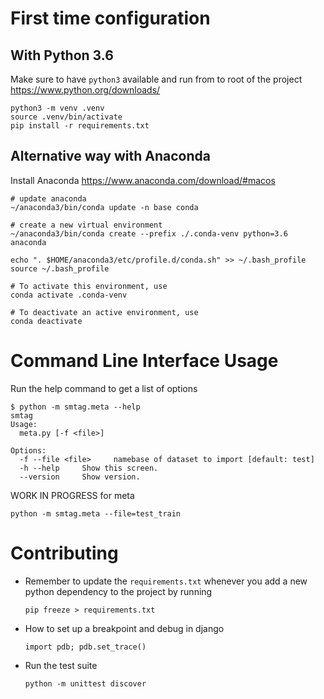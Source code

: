 # First time configuration
## With Python 3.6

Make sure to have `python3` available and run from to root of the project https://www.python.org/downloads/

    python3 -m venv .venv
    source .venv/bin/activate
    pip install -r requirements.txt

## Alternative way with Anaconda
Install Anaconda https://www.anaconda.com/download/#macos

    # update anaconda
    ~/anaconda3/bin/conda update -n base conda

    # create a new virtual environment
    ~/anaconda3/bin/conda create --prefix ./.conda-venv python=3.6 anaconda

    echo ". $HOME/anaconda3/etc/profile.d/conda.sh" >> ~/.bash_profile
    source ~/.bash_profile

    # To activate this environment, use
    conda activate .conda-venv

    # To deactivate an active environment, use
    conda deactivate


# Command Line Interface Usage

Run the help command to get a list of options

    $ python -m smtag.meta --help
    smtag
    Usage:
      meta.py [-f <file>]

    Options:
      -f --file <file>     namebase of dataset to import [default: test]
      -h --help     Show this screen.
      --version     Show version.

WORK IN PROGRESS for meta

    python -m smtag.meta --file=test_train

# Contributing

* Remember to update the `requirements.txt` whenever you add a new python dependency to the project by running
    
    ```
    pip freeze > requirements.txt
    ```
    
* How to set up a breakpoint and debug in django

    ```
    import pdb; pdb.set_trace()
    ```

* Run the test suite

    ```
    python -m unittest discover
    ```
